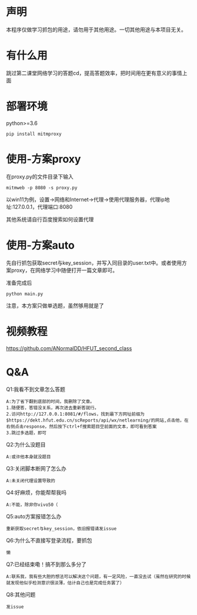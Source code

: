 # 声明

本程序仅做学习抓包的用途，请勿用于其他用途。一切其他用途与本项目无关。

# 有什么用

跳过第二课堂网络学习的答题cd，提高答题效率，把时间用在更有意义的事情上面

# 部署环境

python>=3.6

    pip install mitmproxy

# 使用-方案proxy
在proxy.py的文件目录下输入

    mitmweb -p 8080 -s proxy.py

以win11为例，设置->网络和Internet->代理->使用代理服务器，代理ip地址:127.0.0.1，代理端口:8080

其他系统请自行百度搜索如何设置代理
# 使用-方案auto
先自行抓包获取secret与key_session，并写入同目录的user.txt中。或者使用方案proxy，在网络学习中随便打开一篇文章即可。

准备完成后

    python main.py

注意，本方案只做单选题，虽然够用就是了
# 视频教程
https://github.com/ANormalDD/HFUT_second_class
# Q&A
Q1:我看不到文章怎么答题

    A:为了省下翻到底部的时间，我删除了文章。
    1.随便答，答错没关系，再次进去重新答就行。
    2.访问http://127.0.0.1:8081/#/flows，找到最下方网址前缀为$https://dekt.hfut.edu.cn/scReports/api/wx/netlearning/的网站,点击他，在右侧点击response，然后按下ctrl+f搜索题目空前面的文本，即可看到答案
    3.跳过多选题，即可

Q2:为什么没题目

    A:或许他本身就没题目

Q3:关闭脚本断网了怎么办

    A:未关闭代理设置导致的

Q4:好麻烦，你能帮帮我吗

    A:不能，除非你vivo50（

Q5:auto方案报错怎么办

    重新获取secret与key_session，依旧报错请发issue

Q6:为什么不直接写登录流程，要抓包

    懒

Q7:已经结束嘞！搞不到那么多分了

    A:联系我，我有些大胆的想法可以解决这个问题，有一定风险，一直没去试（虽然在研究的时候就发现他似乎检测意识很淡薄，估计自己也是完成任务罢了）

Q8:其他问题

    发issue


